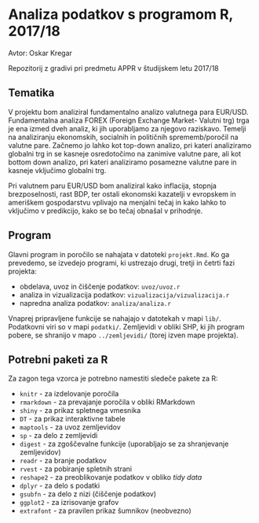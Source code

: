 # Analiza podatkov s programom R, 2017/18

Avtor: Oskar Kregar

Repozitorij z gradivi pri predmetu APPR v študijskem letu 2017/18

## Tematika

V projektu bom analiziral fundamentalno analizo valutnega para EUR/USD. Fundamentalna analiza FOREX (Foreign Exchange Market- Valutni trg) trga je ena izmed dveh analiz, ki jih uporabljamo za njegovo raziskavo. Temelji na analiziranju ekonomskih, socialnih in političnih sprememb/poročil na valutne pare. Začnemo jo lahko kot top-down analizo, pri kateri analiziramo globalni trg in se kasneje osredotočimo na zanimive valutne pare, ali kot bottom down analizo, pri kateri analiziramo posamezne valutne pare in kasneje vključimo globalni trg.

Pri valutnem paru EUR/USD bom analiziral kako inflacija, stopnja brezposelnosti, rast BDP, ter ostali ekonomski kazatelji v evropskem in ameriškem gospodarstvu vplivajo na menjalni tečaj in kako lahko to vključimo v predikcijo, kako se bo tečaj obnašal v prihodnje.

## Program

Glavni program in poročilo se nahajata v datoteki `projekt.Rmd`. Ko ga prevedemo,
se izvedejo programi, ki ustrezajo drugi, tretji in četrti fazi projekta:

* obdelava, uvoz in čiščenje podatkov: `uvoz/uvoz.r`
* analiza in vizualizacija podatkov: `vizualizacija/vizualizacija.r`
* napredna analiza podatkov: `analiza/analiza.r`

Vnaprej pripravljene funkcije se nahajajo v datotekah v mapi `lib/`. Podatkovni
viri so v mapi `podatki/`. Zemljevidi v obliki SHP, ki jih program pobere, se
shranijo v mapo `../zemljevidi/` (torej izven mape projekta).

## Potrebni paketi za R

Za zagon tega vzorca je potrebno namestiti sledeče pakete za R:

* `knitr` - za izdelovanje poročila
* `rmarkdown` - za prevajanje poročila v obliki RMarkdown
* `shiny` - za prikaz spletnega vmesnika
* `DT` - za prikaz interaktivne tabele
* `maptools` - za uvoz zemljevidov
* `sp` - za delo z zemljevidi
* `digest` - za zgoščevalne funkcije (uporabljajo se za shranjevanje zemljevidov)
* `readr` - za branje podatkov
* `rvest` - za pobiranje spletnih strani
* `reshape2` - za preoblikovanje podatkov v obliko *tidy data*
* `dplyr` - za delo s podatki
* `gsubfn` - za delo z nizi (čiščenje podatkov)
* `ggplot2` - za izrisovanje grafov
* `extrafont` - za pravilen prikaz šumnikov (neobvezno)
